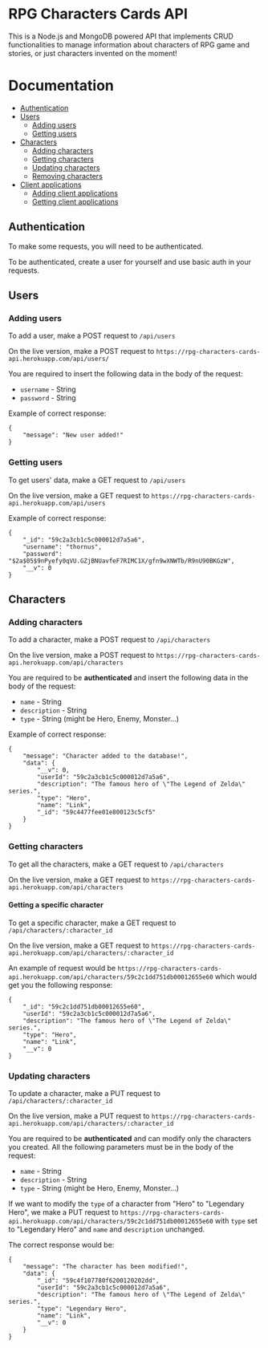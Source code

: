 # RPG Characters Cards API
This is a Node.js and MongoDB powered API that implements CRUD functionalities to manage information about characters of RPG game and stories, or just characters invented on the moment!

# Documentation
- [Authentication](#authentication)
- [Users](#users)
  - [Adding users](#adding-users)
  - [Getting users](#getting-users)
- [Characters](#characters)
  - [Adding characters](#adding-characters)
  - [Getting characters](#getting-characters)
  - [Updating characters](#updating-characters)
  - [Removing characters](#removing-characters)
- [Client applications](#client-applications)
  - [Adding client applications](#adding-client-applications)
  - [Getting client applications](#getting-client-applications)

<a name="authentication"></a>
## Authentication
To make some requests, you will need to be authenticated.

To be authenticated, create a user for yourself and use basic auth in your requests.

<a name="users"></a>
## Users
<a name="adding-users"></a>
### Adding users
To add a user, make a POST request to ```/api/users```

On the live version, make a POST request to ```https://rpg-characters-cards-api.herokuapp.com/api/users/```

You are required to insert the following data in the body of the request:

- ```username``` - String
- ```password``` - String

Example of correct response:
```
{
    "message": "New user added!"
}
```
<a name="getting-users"></a>
### Getting users
To get users' data, make a GET request to ```/api/users```

On the live version, make a GET request to ```https://rpg-characters-cards-api.herokuapp.com/api/users```

Example of correct response:
```
{
    "_id": "59c2a3cb1c5c000012d7a5a6",
    "username": "thornus",
    "password": "$2a$05$9nPyefy0qVU.GZjBNUavfeF7RIMC1X/gfn9wXNWTb/R9nU90BKGzW",
    "__v": 0
}
```

<a name="characters"></a>
## Characters
<a name="adding-characters"></a>
### Adding characters
To add a character, make a POST request to ```/api/characters```

On the live version, make a POST request to ```https://rpg-characters-cards-api.herokuapp.com/api/characters```

You are required to be **authenticated** and insert the following data in the body of the request:
- ```name``` - String
- ```description``` - String
- ```type``` - String (might be Hero, Enemy, Monster...)

Example of correct response:
```
{
    "message": "Character added to the database!",
    "data": {
        "__v": 0,
        "userId": "59c2a3cb1c5c000012d7a5a6",
        "description": "The famous hero of \"The Legend of Zelda\" series.",
        "type": "Hero",
        "name": "Link",
        "_id": "59c4477fee01e800123c5cf5"
    }
}
```
### Getting characters
To get all the characters, make a GET request to ```/api/characters```

On the live version, make a GET request to ```https://rpg-characters-cards-api.herokuapp.com/api/characters```
#### Getting a specific character
To get a specific character, make a GET request to ```/api/characters/:character_id```

On the live version, make a GET request to ```https://rpg-characters-cards-api.herokuapp.com/api/characters/:character_id```

An example of request would be ```https://rpg-characters-cards-api.herokuapp.com/api/characters/59c2c1dd751db00012655e60``` which would get you the following response:
```
{
    "_id": "59c2c1dd751db00012655e60",
    "userId": "59c2a3cb1c5c000012d7a5a6",
    "description": "The famous hero of \"The Legend of Zelda\" series.",
    "type": "Hero",
    "name": "Link",
    "__v": 0
}
```
### Updating characters
To update a character, make a PUT request to ```/api/characters/:character_id```

On the live version, make a PUT request to ```https://rpg-characters-cards-api.herokuapp.com/api/characters/:character_id```

You are required to be **authenticated** and can modify only the characters you created. All the following parameters must be in the body of the request:
- ```name``` - String
- ```description``` - String
- ```type``` - String (might be Hero, Enemy, Monster...)

If we want to modify the ```type``` of a character from "Hero" to "Legendary Hero", we make a PUT request to ```https://rpg-characters-cards-api.herokuapp.com/api/characters/59c2c1dd751db00012655e60``` with ```type``` set to "Legendary Hero" and ```name``` and ```description``` unchanged.

The correct response would be:
```
{
    "message": "The character has been modified!",
    "data": {
        "_id": "59c4f107780f6200120202dd",
        "userId": "59c2a3cb1c5c000012d7a5a6",
        "description": "The famous hero of \"The Legend of Zelda\" series.",
        "type": "Legendary Hero",
        "name": "Link",
        "__v": 0
    }
}
```
